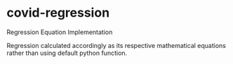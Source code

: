 # covid-regression
Regression Equation Implementation

Regression calculated accordingly as its respective mathematical equations rather than using default python function.
